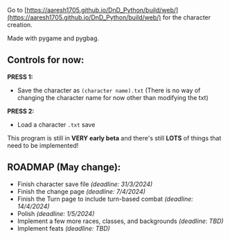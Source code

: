 Go to [https://aaresh1705.github.io/DnD_Python/build/web/](https://aaresh1705.github.io/DnD_Python/build/web/) for the character creation.

Made with pygame and pygbag.

## Controls for now:
**PRESS 1:**
- Save the character as `(character name).txt` (There is no way of changing the character name for now other than modifying the txt)

**PRESS 2:**
- Load a character `.txt` save

This program is still in **VERY early beta** and there's still **LOTS** of things that need to be implemented!

## ROADMAP (May change):
- Finish character save file *(deadline: 31/3/2024)*
- Finish the change page *(deadline: 7/4/2024)*
- Finish the Turn page to include turn-based combat *(deadline: 14/4/2024)*
- Polish *(deadline: 1/5/2024)*
- Implement a few more races, classes, and backgrounds *(deadline: TBD)*
- Implement feats *(deadline: TBD)*
